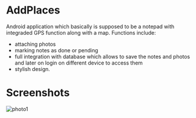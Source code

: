 # AddPlaces
Android application which basically is supposed to be a notepad with integraded GPS function along with a map. 
Functions include: 
- attaching photos
- marking notes as done or pending
- full integration with database which allows to save the notes and photos and later on login on different device to access them
- stylish design.

# Screenshots

![photo1](https://github.com/devon96/AddPlaces/blob/master/demo_photos/photo1.PNG "")
